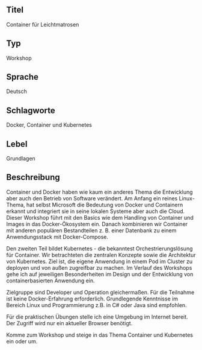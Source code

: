 ## Titel
Container für Leichtmatrosen

## Typ
Workshop

## Sprache
Deutsch

## Schlagworte
Docker, Container und Kubernetes

## Lebel
Grundlagen

## Beschreibung

Container und Docker haben wie kaum ein anderes Thema die Entwicklung aber auch den Betrieb von Software verändert. Am Anfang ein reines Linux-Thema, hat selbst Microsoft die Bedeutung von Docker und Containern erkannt und integriert sie in seine lokalen Systeme aber auch die Cloud. Dieser Workshop führt mit den Basics wie dem Handling von Container und Images in das Docker-Ökosystem ein. Danach kombinieren wir Container mit anderen populären Bestandteilen z. B. einer Datenbank zu einem Anwendungsstack mit Docker-Compose.

Den zweiten Teil bildet Kubernetes - die bekanntest Orchestrierungslösung für Container. Wir betrachteten die zentralen Konzepte sowie die Architektur von Kubernetes. Ziel ist, die eigene Anwendung in einem Pod im Cluster zu deployen und von außen zugreifbar zu machen. Im Verlauf des Workshops gehe ich auf jeweiligen Besonderheiten im Design und der Entwicklung von containerbasierten Anwendung ein.

Zielgruppe sind Developer und Operation gleichermaßen. Für die Teilnahme ist keine  Docker-Erfahrung erforderlich. Grundlegende Kenntnisse im Bereich Linux und Programmierung z.B. in C# oder Java sind empfohlen.

Für die praktischen Übungen stelle ich eine Umgebung im Internet bereit. Der Zugriff wird nur ein aktueller Browser benötigt. 

Komme zum Workshop und steige in das Thema Container und Kubernetes ein oder um.